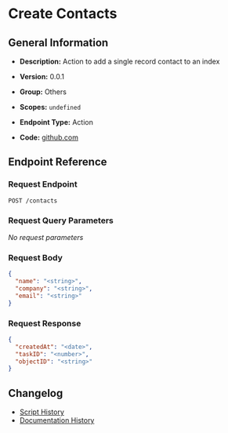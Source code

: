 # Create Contacts

## General Information

- **Description:** Action to add a single record contact to an index

- **Version:** 0.0.1
- **Group:** Others
- **Scopes:** `undefined`
- **Endpoint Type:** Action
- **Code:** [github.com](https://github.com/NangoHQ/integration-templates/tree/main/integrations/algolia/actions/create-contacts.ts)


## Endpoint Reference

### Request Endpoint

`POST /contacts`

### Request Query Parameters

_No request parameters_

### Request Body

```json
{
  "name": "<string>",
  "company": "<string>",
  "email": "<string>"
}
```

### Request Response

```json
{
  "createdAt": "<date>",
  "taskID": "<number>",
  "objectID": "<string>"
}
```

## Changelog

- [Script History](https://github.com/NangoHQ/integration-templates/commits/main/integrations/algolia/actions/create-contacts.ts)
- [Documentation History](https://github.com/NangoHQ/integration-templates/commits/main/integrations/algolia/actions/create-contacts.md)

<!-- END  GENERATED CONTENT -->

